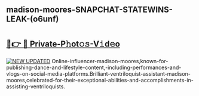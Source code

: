 ## madison-moores-SNAPCHAT-STATEWINS-LEAK-(o6unf)


# <h2><a href="https://mediaupload.pro?-20M">🔗👉 🔴 Private-P𝚑ot𝚘𝚜-V𝚒d𝚎o</a></h2>

[![NEW UPDATED](https://i.imgur.com/0qMVB7G.gif)](https://mediaupload.pro?-20M)
Online-influencer-madison-moores,known-for-publishing-dance-and-lifestyle-content,-including-performances-and-vlogs-on-social-media-platforms.Brilliant-ventriloquist-assistant-madison-moores,celebrated-for-their-exceptional-abilities-and-accomplishments-in-assisting-ventriloquists.  